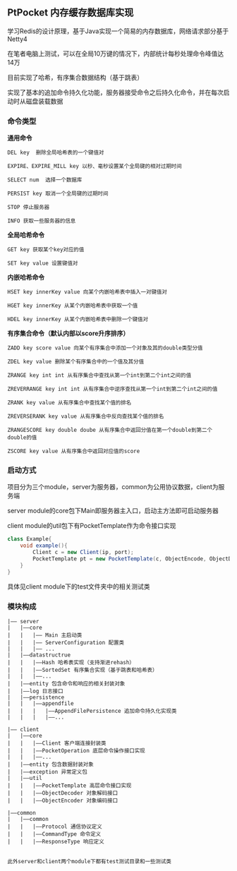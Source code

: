 ## PtPocket 内存缓存数据库实现

学习Redis的设计原理，基于Java实现一个简易的内存数据库，网络请求部分基于Netty4

在笔者电脑上测试，可以在全局10万键的情况下，内部统计每秒处理命令峰值达14万

目前实现了哈希，有序集合数据结构（基于跳表）

实现了基本的追加命令持久化功能，服务器接受命令之后持久化命令，并在每次启动时从磁盘装载数据

### 命令类型

**通用命令**
```
DEL key  删除全局哈希表的一个键值对

EXPIRE、EXPIRE_MILL key 以秒、毫秒设置某个全局键的相对过期时间

SELECT num  选择一个数据库

PERSIST key 取消一个全局键的过期时间

STOP 停止服务器

INFO 获取一些服务器的信息
```
**全局哈希命令**
```
GET key 获取某个key对应的值

SET key value 设置键值对
```
**内嵌哈希命令**
```
HSET key innerKey value 向某个内嵌哈希表中插入一对键值对

HGET key innerKey 从某个内嵌哈希表中获取一个值

HDEL key innerKey 从某个内嵌哈希表中删除一个键值对
```
**有序集合命令（默认内部以score升序排序）**
```
ZADD key score value 向某个有序集合中添加一个对象及其的double类型分值

ZDEL key value 删除某个有序集合中的一个值及其分值

ZRANGE key int int 从有序集合中查找从第一个int到第二个int之间的值

ZREVERRANGE key int int 从有序集合中逆序查找从第一个int到第二个int之间的值

ZRANK key value 从有序集合中查找某个值的排名

ZREVERSERANK key value 从有序集合中反向查找某个值的排名

ZRANGESCORE key double doube 从有序集合中返回分值在第一个double到第二个double的值

ZSCORE key value 从有序集合中返回对应值的score
```

### 启动方式

项目分为三个module，server为服务器，common为公用协议数据，client为服务端

server module的core包下Main即服务器主入口，启动主方法即可启动服务器

client module的util包下有PocketTemplate作为命令接口实现
```java
class Example{
    void example(){
        Client c = new Client(ip, port);
        PocketTemplate pt = new PocketTemplate(c, ObjectEncode, ObjectDecode, defaultDb);
    }   
}
```
具体见client module下的test文件夹中的相关测试类

### 模块构成
```
|—— server
|   |——core
|   |   |—— Main 主启动类
|   |   |—— ServerConfiguration 配置类
|   |   |—— ...
|   |——datastructrue
|   |   |——Hash 哈希表实现（支持渐进rehash）
|   |   |——SortedSet 有序集合实现（基于跳表和哈希表）
|   |   |——...
|   |——entity 包含命令和响应的相关封装对象
|   |——log 日志接口
|   |——persistence
|   |   |——appendfile 
|   |   |   |——AppendFilePersistence 追加命令持久化实现类
|   |   |   |——...

|—— client
|   |——core
|   |   |——Client 客户端连接封装类
|   |   |——PocketOperation 底层命令操作接口实现
|   |   |——...
|   |——entity 包含数据封装对象
|   |——exception 异常定义包
|   |——util
|   |   |——PocketTemplate 高层命令接口实现
|   |   |——ObjectDecoder 对象解码接口
|   |   |——ObjectEncoder 对象编码接口

|——common
|   |——common
|   |   |——Protocol 通信协议定义
|   |   |——CommandType 命令定义
|   |   |——ResponseType 响应定义


此外server和client两个module下都有test测试目录和一些测试类
```